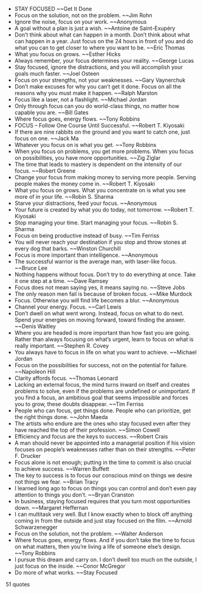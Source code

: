  - STAY FOCUSED ~~Get It Done
 - Focus on the solution, not on the problem. ~~Jim Rohn
 - Ignore the noise, focus on your work. ~~Anonymous
 - A goal without a plan is just a wish. ~~Antoine de Saint-Exupéry
 - Don’t think about what can happen in a month. Don’t think about what can happen in a year. Just focus on the 24 hours in front of you and do what you can to get closer to where you want to be. ~~Eric Thomas
 - What you focus on grows. ~~Esther Hicks
 - Always remember, your focus determines your reality. ~~George Lucas
 - Stay focused, ignore the distractions, and you will accomplish your goals much faster. ~~Joel Osteen
 - Focus on your strengths, not your weaknesses. ~~Gary Vaynerchuk
 - Don’t make excuses for why you can’t get it done. Focus on all the reasons why you must make it happen. ~~Ralph Marston
 - Focus like a laser, not a flashlight. ~~Michael Jordan
 - Only through focus can you do world-class things, no matter how capable you are. ~~Bill Gates
 - Where focus goes, energy flows. ~~Tony Robbins
 - FOCUS – Follow One Course Until Successful. ~~Robert T. Kiyosaki
 - If there are nine rabbits on the ground and you want to catch one, just focus on one. ~~Jack Ma
 - Whatever you focus on is what you get. ~~Tony Robbins
 - When you focus on problems, you get more problems. When you focus on possibilities, you have more opportunities. ~~Zig Ziglar
 - The time that leads to mastery is dependent on the intensity of our focus. ~~Robert Greene
 - Change your focus from making money to serving more people. Serving people makes the money come in. ~~Robert T. Kiyosaki
 - What you focus on grows. What you concentrate on is what you see more of in your life. ~~Robin S. Sharma
 - Starve your distractions, feed your focus. ~~Anonymous
 - Your future is created by what you do today, not tomorrow. ~~Robert T. Kiyosaki
 - Stop managing your time. Start managing your focus. ~~Robin S. Sharma
 - Focus on being productive instead of busy. ~~Tim Ferriss
 - You will never reach your destination if you stop and throw stones at every dog that barks. ~~Winston Churchill
 - Focus is more important than intelligence. ~~Anonymous
 - The successful warrior is the average man, with laser-like focus. ~~Bruce Lee
 - Nothing happens without focus. Don’t try to do everything at once. Take it one step at a time. ~~Dave Ramsey
 - Focus does not mean saying yes, it means saying no. ~~Steve Jobs
 - The only reason men fail is because of broken focus. ~~Mike Murdock
 - Focus. Otherwise you will find life becomes a blur. ~~Anonymous
 - Channel your energy. Focus. ~~Carl Lewis
 - Don’t dwell on what went wrong. Instead, focus on what to do next. Spend your energies on moving forward, toward finding the answer. ~~Denis Waitley
 - Where you are headed is more important than how fast you are going. Rather than always focusing on what’s urgent, learn to focus on what is really important. ~~Stephen R. Covey
 - You always have to focus in life on what you want to achieve. ~~Michael Jordan
 - Focus on the possibilities for success, not on the potential for failure. ~~Napoleon Hill
 - Clarity affords focus. ~~Thomas Leonard
 - Lacking an external focus, the mind turns inward on itself and creates problems to solve, even if the problems are undefined or unimportant. If you find a focus, an ambitious goal that seems impossible and forces you to grow, these doubts disappear. ~~Tim Ferriss
 - People who can focus, get things done. People who can prioritize, get the right things done. ~~John Maeda
 - The artists who endure are the ones who stay focused even after they have reached the top of their profession. ~~Simon Cowell
 - Efficiency and focus are the keys to success. ~~Robert Crais
 - A man should never be appointed into a managerial position if his vision focuses on people’s weaknesses rather than on their strengths. ~~Peter F. Drucker
 - Focus alone is not enough; putting in the time to commit is also crucial to achieve success. ~~Warren Buffett
 - The key to success is to focus our conscious mind on things we desire not things we fear. ~~Brian Tracy
 - I learned long ago to focus on things you can control and don’t even pay attention to things you don’t. ~~Bryan Cranston
 - In business, staying focused requires that you turn most opportunities down. ~~Margaret Heffernan
 - I can multitask very well. But I know exactly when to block off anything coming in from the outside and just stay focused on the film. ~~Arnold Schwarzenegger
 - Focus on the solution, not the problem. ~~Walter Anderson
 - Where focus goes, energy flows. And if you don’t take the time to focus on what matters, then you’re living a life of someone else’s design. ~~Tony Robbins
 - I pursue this dream and carry on. I don’t dwell too much on the outside, I just focus on the inside. ~~Conor McGregor
 - Do more of what works. ~~Stay Focused

51 quotes